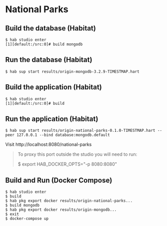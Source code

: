# National Parks

## Build the database (Habitat)

```
$ hab studio enter
[1][default:/src:0]# build mongodb
```

## Run the database (Habitat)

```
$ hab sup start results/origin-mongodb-3.2.9-TIMESTMAP.hart
```

## Build the application (Habitat)

```
$ hab studio enter
[1][default:/src:0]# build
```

## Run the application (Habitat)

```
$ hab sup start results/origin-national-parks-0.1.0-TIMESTMAP.hart --peer 127.0.0.1 --bind database:mongodb.default
```

Visit http://localhost:8080/national-parks

> To proxy this port outside the studio you will need to run:
>
> $ export HAB_DOCKER_OPTS="-p 8080:8080"


## Build and Run (Docker Compose)

```
$ hab studio enter
$ build
$ hab pkg export docker results/origin-national-parks...
$ build mongodb
$ hab pkg export docker results/origin-mongodb...
$ exit
$ docker-compose up
```
